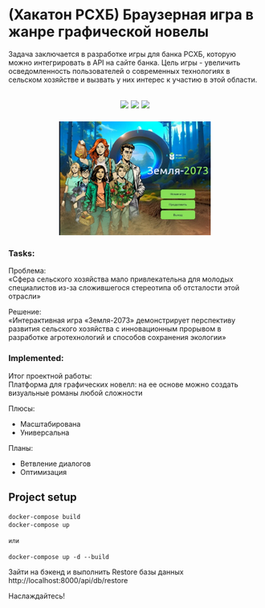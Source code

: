 # (Хакатон РСХБ) Браузерная игра в жанре графической новелы 
Задача заключается в разработке игры для банка РСХБ, которую можно интегрировать в API на сайте банка. Цель игры - увеличить осведомленность пользователей о современных технологиях в сельском хозяйстве и вызвать у них интерес к участию в этой области.

<h2 align="center">
<p align="center">

<img src="https://img.shields.io/badge/FastAPI-0.95-green">

<img src="https://img.shields.io/badge/SQLAlchemy-2.0.7-green" >

<img src="https://img.shields.io/badge/React-18.2-blue">


</p>
</h2>

<p align="center">
<img src="https://github.com/LatikDesu/game/blob/master/32.png" width="60%"></p>

### Tasks:
Проблема:<br>
«Сфера сельского хозяйства мало привлекательна для молодых специалистов из-за сложившегося стереотипа об отсталости этой отрасли»

Решение:<br>
«Интерактивная игра «Земля-2073» демонстрирует перспективу развития сельского хозяйства с инновационным прорывом в разработке агротехнологий и способов сохранения экологии»

### Implemented:
Итог проектной работы:<br>
Платформа для графических новелл: на ее основе можно создать визуальные романы любой сложности

Плюсы:
- Масштабирована
- Универсальна

Планы:
- Ветвление диалогов
- Оптимизация

## Project setup

```
docker-compose build
docker-compose up

или

docker-compose up -d --build
```

Зайти на бэкенд и выполнить Restore базы данных
http://localhost:8000/api/db/restore

Наслаждайтесь!
